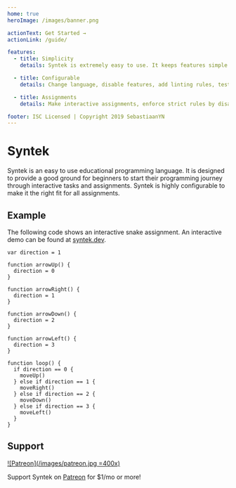 ```yaml
---
home: true
heroImage: /images/banner.png

actionText: Get Started →
actionLink: /guide/

features:
  - title: Simplicity
    details: Syntek is extremely easy to use. It keeps features simple and reads like English to make it easy for beginners to get started with programming!

  - title: Configurable
    details: Change language, disable features, add linting rules, test code, move to different environments, and more!

  - title: Assignments
    details: Make interactive assignments, enforce strict rules by disabling features, and expand to new environments like Arduino and Minecraft!

footer: ISC Licensed | Copyright 2019 SebastiaanYN
---
```


# Syntek

Syntek is an easy to use educational programming language. It is designed to provide a good ground for beginners to start their programming journey through interactive tasks and assignments. Syntek is highly configurable to make it the right fit for all assignments.

## Example

The following code shows an interactive snake assignment. An interactive demo can be found at [syntek.dev](https://syntek.dev/).

```syntek
var direction = 1

function arrowUp() {
  direction = 0
}

function arrowRight() {
  direction = 1
}

function arrowDown() {
  direction = 2
}

function arrowLeft() {
  direction = 3
}

function loop() {
  if direction == 0 {
    moveUp()
  } else if direction == 1 {
    moveRight()
  } else if direction == 2 {
    moveDown()
  } else if direction == 3 {
    moveLeft()
  }
}
```

## Support

[![Patreon](/images/patreon.jpg =400x)](https://www.patreon.com/synteklang)

Support Syntek on [Patreon](https://www.patreon.com/synteklang) for $1/mo or more!
